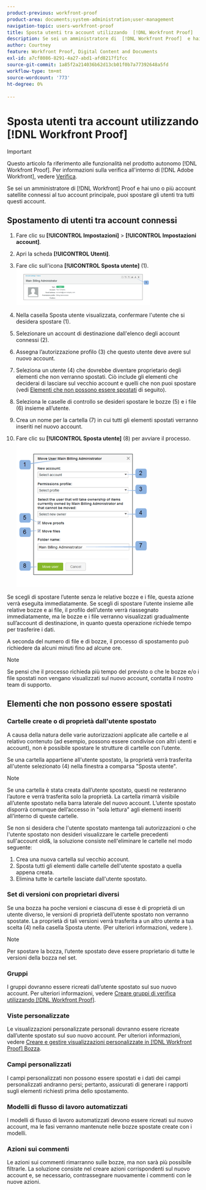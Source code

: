 ```yaml
---
product-previous: workfront-proof
product-area: documents;system-administration;user-management
navigation-topic: users-workfront-proof
title: Sposta utenti tra account utilizzando  [!DNL Workfront Proof]
description: Se sei un amministratore di  [!DNL Workfront Proof]  e hai uno o più account satellite connessi al tuo account principale, puoi spostare gli utenti tra tutti questi account.
author: Courtney
feature: Workfront Proof, Digital Content and Documents
exl-id: a7cf8086-8291-4a27-abd1-afd8217f1fcc
source-git-commit: 1a85f2a214036b62d13cb01f0b7a77392648a5fd
workflow-type: tm+mt
source-wordcount: '773'
ht-degree: 0%

---
```


# Sposta utenti tra account utilizzando [!DNL Workfront Proof]

>[!IMPORTANT]
>
>Questo articolo fa riferimento alle funzionalità nel prodotto autonomo [!DNL Workfront Proof]. Per informazioni sulla verifica all&#39;interno di [!DNL Adobe Workfront], vedere [Verifica](../../../review-and-approve-work/proofing/proofing.md).

Se sei un amministratore di [!DNL Workfront] Proof e hai uno o più account satellite connessi al tuo account principale, puoi spostare gli utenti tra tutti questi account.

## Spostamento di utenti tra account connessi

1. Fare clic su **[!UICONTROL Impostazioni]** > **[!UICONTROL Impostazioni account]**.

1. Apri la scheda **[!UICONTROL Utenti]**.
1. Fare clic sull&#39;icona **[!UICONTROL Sposta utente]** (1). ![Sposta_utente2.png](assets/move-user2-350x95.png)

1. Nella casella Sposta utente visualizzata, confermare l&#39;utente che si desidera spostare (1).
1. Selezionare un account di destinazione dall&#39;elenco degli account connessi (2).
1. Assegna l’autorizzazione profilo (3) che questo utente deve avere sul nuovo account.
1. Seleziona un utente (4) che dovrebbe diventare proprietario degli elementi che non verranno spostati.
Ciò include gli elementi che deciderai di lasciare sul vecchio account e quelli che non puoi spostare (vedi [Elementi che non possono essere spostati](https://support.workfront.com/knowledge/articles/115004087708/en-us?brand_id=662728&amp;return_to=%2Fhc%2Fen-us%2Farticles%2F115004087708#Items-that-can&#39;t-be-moved) di seguito).

1. Seleziona le caselle di controllo se desideri spostare le bozze (5) e i file (6) insieme all’utente.
1. Crea un nome per la cartella (7) in cui tutti gli elementi spostati verranno inseriti nel nuovo account.
1. Fare clic su **[!UICONTROL Sposta utente]** (8) per avviare il processo.
   ![Sposta_utenti_pop-up.png](assets/moving-users-pop-up-350x380.png)

Se scegli di spostare l’utente senza le relative bozze e i file, questa azione verrà eseguita immediatamente. Se scegli di spostare l’utente insieme alle relative bozze e ai file, il profilo dell’utente verrà riassegnato immediatamente, ma le bozze e i file verranno visualizzati gradualmente sull’account di destinazione, in quanto questa operazione richiede tempo per trasferire i dati.

A seconda del numero di file e di bozze, il processo di spostamento può richiedere da alcuni minuti fino ad alcune ore.

>[!NOTE]
>
>Se pensi che il processo richieda più tempo del previsto o che le bozze e/o i file spostati non vengano visualizzati sul nuovo account, contatta il nostro team di supporto.

## Elementi che non possono essere spostati

### Cartelle create o di proprietà dall&#39;utente spostato

A causa della natura delle varie autorizzazioni applicate alle cartelle e al relativo contenuto (ad esempio, possono essere condivise con altri utenti e account), non è possibile spostare le strutture di cartelle con l’utente.

Se una cartella appartiene all&#39;utente spostato, la proprietà verrà trasferita all&#39;utente selezionato (4) nella finestra a comparsa &quot;Sposta utente&quot;.

>[!NOTE]
>
>Se una cartella è stata creata dall’utente spostato, questi ne resteranno l’autore e verrà trasferita solo la proprietà. La cartella rimarrà visibile all’utente spostato nella barra laterale del nuovo account. L’utente spostato disporrà comunque dell’accesso in &quot;sola lettura&quot; agli elementi inseriti all’interno di queste cartelle.

Se non si desidera che l&#39;utente spostato mantenga tali autorizzazioni o che l&#39;utente spostato non desideri visualizzare le cartelle precedenti sull&#39;account old&amp;, la soluzione consiste nell&#39;eliminare le cartelle nel modo seguente:

1. Crea una nuova cartella sul vecchio account.
1. Sposta tutti gli elementi dalle cartelle dell&#39;utente spostato a quella appena creata.
1. Elimina tutte le cartelle lasciate dall&#39;utente spostato.

### Set di versioni con proprietari diversi

Se una bozza ha poche versioni e ciascuna di esse è di proprietà di un utente diverso, le versioni di proprietà dell’utente spostato non verranno spostate. La proprietà di tali versioni verrà trasferita a un altro utente a tua scelta (4) nella casella Sposta utente. (Per ulteriori informazioni, vedere ).

>[!NOTE]
>
>Per spostare la bozza, l’utente spostato deve essere proprietario di tutte le versioni della bozza nel set.

### Gruppi

I gruppi dovranno essere ricreati dall’utente spostato sul suo nuovo account. Per ulteriori informazioni, vedere [Creare gruppi di verifica utilizzando [!DNL Workfront Proof]](../../../workfront-proof/wp-mnguserscontacts/groups/create-proofing-groups.md).

### Viste personalizzate

Le visualizzazioni personalizzate personali dovranno essere ricreate dall’utente spostato sul suo nuovo account. Per ulteriori informazioni, vedere [Creare e gestire visualizzazioni personalizzate in [!DNL Workfront Proof] Bozza](../../../workfront-proof/wp-work-proofsfiles/manage-your-work/create-and-manage-custom-views.md).

### Campi personalizzati

I campi personalizzati non possono essere spostati e i dati dei campi personalizzati andranno persi; pertanto, assicurati di generare i rapporti sugli elementi richiesti prima dello spostamento.

### Modelli di flusso di lavoro automatizzati

I modelli di flusso di lavoro automatizzati devono essere ricreati sul nuovo account, ma le fasi verranno mantenute nelle bozze spostate create con i modelli.

### Azioni sui commenti

Le azioni sui commenti rimarranno sulle bozze, ma non sarà più possibile filtrarle. La soluzione consiste nel creare azioni corrispondenti sul nuovo account e, se necessario, contrassegnare nuovamente i commenti con le nuove azioni.
